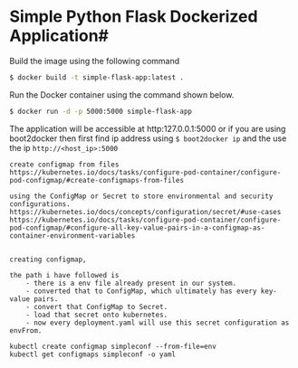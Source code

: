 # Simple Python Flask Dockerized Application#

Build the image using the following command

```bash
$ docker build -t simple-flask-app:latest .
```

Run the Docker container using the command shown below.

```bash
$ docker run -d -p 5000:5000 simple-flask-app
```

The application will be accessible at http:127.0.0.1:5000 or if you are using boot2docker then first find ip address using `$ boot2docker ip` and the use the ip `http://<host_ip>:5000`


    create configmap from files
    https://kubernetes.io/docs/tasks/configure-pod-container/configure-pod-configmap/#create-configmaps-from-files

    using the ConfigMap or Secret to store environmental and security configurations.
    https://kubernetes.io/docs/concepts/configuration/secret/#use-cases
    https://kubernetes.io/docs/tasks/configure-pod-container/configure-pod-configmap/#configure-all-key-value-pairs-in-a-configmap-as-container-environment-variables


    creating configmap,

    the path i have followed is
        - there is a env file already present in our system.
        - converted that to ConfigMap, which ultimately has every key-value pairs.
        - convert that ConfigMap to Secret.
        - load that secret onto kubernetes.
        - now every deployment.yaml will use this secret configuration as envFrom.

    kubectl create configmap simpleconf --from-file=env
    kubectl get configmaps simpleconf -o yaml
